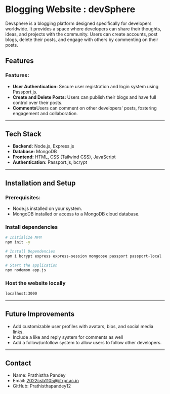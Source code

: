 # Blogging Website : devSphere

Devsphere is a blogging platform designed specifically for developers worldwide. It provides a space where developers can share their thoughts, ideas, and projects with the community. Users can create accounts, post blogs, delete their posts, and engage with others by commenting on their posts.

## Features

### Features:
- **User Authentication:** Secure user registration and login system using Passport.js.
- **Create and Delete Posts:**  Users can publish their blogs and have full control over their posts.
- **Comments**Users can comment on other developers' posts, fostering engagement and collaboration.
  
---

## Tech Stack

- **Backend:** Node.js, Express.js
- **Database:** MongoDB
- **Frontend:** HTML, CSS (Tailwind CSS), JavaScript 
- **Authentication:** Passport.js, bcrypt

---

## Installation and Setup

### Prerequisites:
- Node.js installed on your system.
- MongoDB installed or access to a MongoDB cloud database.

### Install dependencies
```bash
# Initialize NPM
npm init -y

# Install Dependencies 
npm i bcrypt express express-session mongoose passport passport-local

# Start the application
npx nodemon app.js
```

### Host the website locally
```bash
localhost:3000
```

---

## Future Improvements
- Add customizable user profiles with avatars, bios, and social media links.
- Include a like and reply system for comments as well
- Add a follow/unfollow system to allow users to follow other developers.

---

## Contact

- Name: Prathistha Pandey
- Email: 2022csb1105@iitrpr.ac.in
- GitHub: Prathisthapandey12

